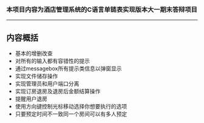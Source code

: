 


### 本项目内容为酒店管理系统的C语言单链表实现版本大一期末答辩项目

---

## 内容概括

- 基本的增删改查
- 对所有的输入都有容错性的提示
- 通过messagebox所有提示类信息以弹窗显示
- 实现文件储存操作
- 实现管理员和用户端口分离
- 实现订房退房及退房后金额结算操作
- 提醒用户退房
- 使用方向键控制光标移动选择你想要执行的选项
- 只要预定时间不一致同一个房间可以有多人预定
